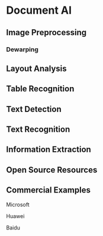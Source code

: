 # Document AI

## Image Preprocessing

### Dewarping

## Layout Analysis

## Table Recognition

## Text Detection

## Text Recognition

## Information Extraction

## Open Source Resources


## Commercial Examples

Microsoft

Huawei

Baidu
